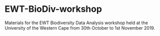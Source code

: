 # EWT-BioDiv-workshop

Materials for the EWT Biodiversity Data Analysis workshop held at the University of the Western Cape from 30th October to 1st November 2019.